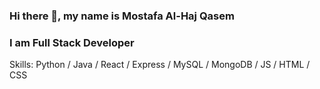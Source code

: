 ### Hi there 👋, my name is Mostafa Al-Haj Qasem
### I am Full Stack Developer 

Skills: Python / Java / React / Express / MySQL / MongoDB / JS / HTML / CSS 


